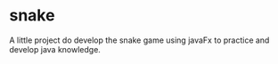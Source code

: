 # snake

A little project do develop the snake game using javaFx to practice and develop java knowledge.


